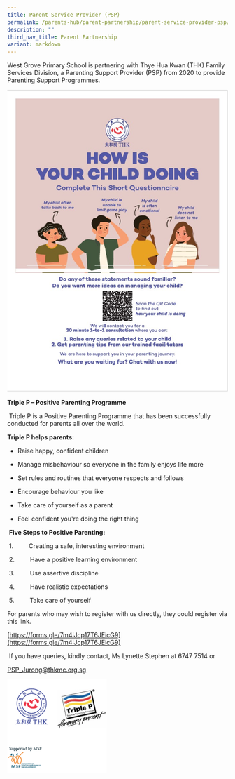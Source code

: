 ```yaml
---
title: Parent Service Provider (PSP)
permalink: /parents-hub/parent-partnership/parent-service-provider-psp/
description: ""
third_nav_title: Parent Partnership
variant: markdown
---
```

West Grove Primary School is partnering with Thye Hua Kwan (THK) Family Services Division, a Parenting Support Provider (PSP) from 2020 to provide Parenting Support Programmes.

![](/images/Until%202022_Pictures/THK%20PSP%20-%20How%20Is%20Your%20Child%20Doing%20Questionnaire.jpg)


**Triple P – Positive Parenting Programme**&nbsp;  

&nbsp;Triple P is a Positive Parenting Programme that has been successfully conducted for parents all over the world. &nbsp;&nbsp;

  

**Triple P helps parents:**&nbsp;

* Raise happy, confident children&nbsp;

* Manage misbehaviour so everyone in the family enjoys life more&nbsp;

* Set rules and routines that everyone respects and follows&nbsp;

* Encourage behaviour you like&nbsp;
* Take care of yourself as a parent&nbsp;

* Feel confident you're doing the right thing &nbsp;&nbsp;

  

&nbsp;**Five Steps to Positive Parenting:**&nbsp;

&nbsp;1.&nbsp;&nbsp;&nbsp;&nbsp;&nbsp;&nbsp;&nbsp;&nbsp; Creating a safe, interesting environment&nbsp;

&nbsp;2.&nbsp;&nbsp;&nbsp;&nbsp;&nbsp;&nbsp;&nbsp;&nbsp; Have a positive learning environment&nbsp;

&nbsp;3.&nbsp;&nbsp;&nbsp;&nbsp;&nbsp;&nbsp;&nbsp;&nbsp; Use assertive discipline&nbsp;

&nbsp;4.&nbsp;&nbsp;&nbsp;&nbsp;&nbsp;&nbsp;&nbsp;&nbsp; Have realistic expectations&nbsp;

&nbsp;5.&nbsp;&nbsp;&nbsp;&nbsp;&nbsp;&nbsp;&nbsp;&nbsp; Take care of yourself &nbsp;&nbsp;

  

For parents who may wish to register with us directly, they could register via this link.  

[https://forms.gle/7m4iJcp17T6JEicG9](https://forms.gle/7m4iJcp17T6JEicG9)

  

&nbsp;If you have queries, kindly contact, Ms Lynette Stephen at 6747 7514 or&nbsp;

[PSP\_Jurong@thkmc.org.sg](mailto:PSP_Jurong@thkmc.org.sg)

<img src="/images/Until%202022_Pictures/psp.png" style="width:45%">